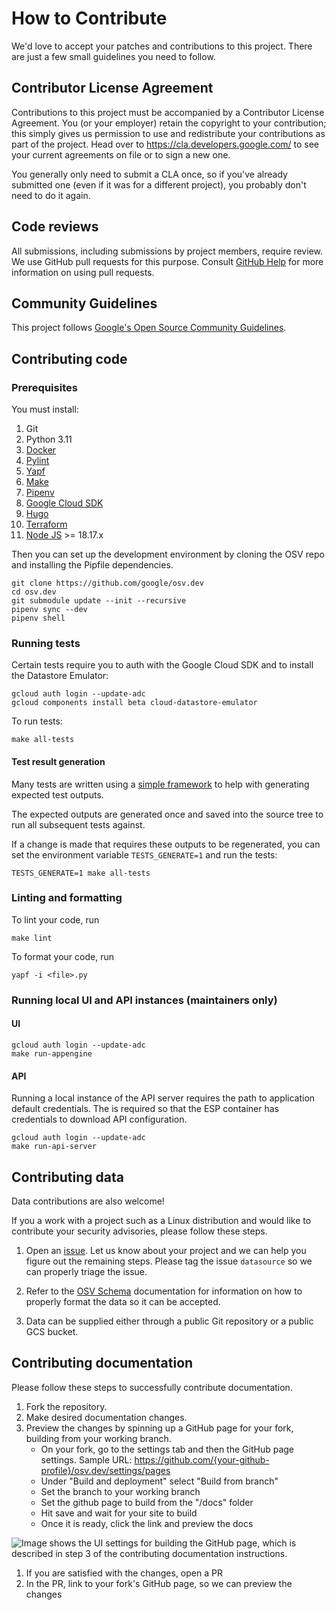 # How to Contribute

We'd love to accept your patches and contributions to this project. There are
just a few small guidelines you need to follow.

## Contributor License Agreement

Contributions to this project must be accompanied by a Contributor License
Agreement. You (or your employer) retain the copyright to your contribution;
this simply gives us permission to use and redistribute your contributions as
part of the project. Head over to <https://cla.developers.google.com/> to see
your current agreements on file or to sign a new one.

You generally only need to submit a CLA once, so if you've already submitted one
(even if it was for a different project), you probably don't need to do it
again.

## Code reviews

All submissions, including submissions by project members, require review. We
use GitHub pull requests for this purpose. Consult
[GitHub Help](https://help.github.com/articles/about-pull-requests/) for more
information on using pull requests.

## Community Guidelines

This project follows
[Google's Open Source Community Guidelines](https://opensource.google.com/conduct/).

## Contributing code

### Prerequisites

You must install:

1.  Git
1.  Python 3.11
1.  [Docker](https://www.docker.com/)
1.  [Pylint](https://pypi.org/project/pylint)
1.  [Yapf](https://github.com/google/yapf)
1.  [Make](https://www.gnu.org/software/make/)
1.  [Pipenv](https://pipenv.pypa.io/en/latest/)
1.  [Google Cloud SDK](https://cloud.google.com/sdk)
1.  [Hugo](https://gohugo.io/installation/)
1.  [Terraform](https://developer.hashicorp.com/terraform/downloads)
1.  [Node JS](https://nodejs.org/) >= 18.17.x

Then you can set up the development environment by cloning the OSV repo and
installing the Pipfile dependencies.

```shell
git clone https://github.com/google/osv.dev
cd osv.dev
git submodule update --init --recursive
pipenv sync --dev
pipenv shell
```

### Running tests

Certain tests require you to auth with the Google Cloud SDK and to install the
Datastore Emulator:

```shell
gcloud auth login --update-adc
gcloud components install beta cloud-datastore-emulator
```

To run tests: 
```shell 
make all-tests
```

#### Test result generation

Many tests are written using a
[simple framework](https://github.com/google/osv.dev/blob/a4b682a32575cc3314a5ef83c8e91b70c60f7b77/osv/tests.py#L32)
to help with generating expected test outputs.

The expected outputs are generated once and saved into the source tree to run
all subsequent tests against.

If a change is made that requires these outputs to be regenerated, you can set
the environment variable `TESTS_GENERATE=1` and run the tests:

```shell
TESTS_GENERATE=1 make all-tests
```

### Linting and formatting

To lint your code, run

```shell
make lint
```

To format your code, run 
```shell 
yapf -i <file>.py
```

### Running local UI and API instances (maintainers only)

#### UI

```shell
gcloud auth login --update-adc
make run-appengine
```

#### API

Running a local instance of the API server requires the path to application
default credentials. The is required so that the ESP container has credentials 
to download API configuration.

```shell
gcloud auth login --update-adc
make run-api-server
```

## Contributing data

Data contributions are also welcome!

If you a work with a project such as a Linux distribution and would like to
contribute your security advisories, please follow these steps.

1.  Open an [issue](https://github.com/google/osv.dev/issues). Let us know about
    your project and we can help you figure out the remaining steps. Please tag
    the issue `datasource` so we can properly triage the issue.

2.  Refer to the [OSV Schema](https://ossf.github.io/osv-schema/) documentation
    for information on how to properly format the data so it can be accepted.

3.  Data can be supplied either through a public Git repository or a public GCS
    bucket.

## Contributing documentation

Please follow these steps to successfully contribute documentation.

1.  Fork the repository.
2.  Make desired documentation changes.
3.  Preview the changes by spinning up a GitHub page for your fork, building
    from your working branch.
    -   On your fork, go to the settings tab and then the GitHub page settings.
        Sample URL: <!-- markdown-link-check-disable -->
        https://github.com/{your-github-profile}/osv.dev/settings/pages
        <!-- markdown-link-check-enable -->
    -   Under "Build and deployment" select "Build from branch"
    -   Set the branch to your working branch
    -   Set the github page to build from the "/docs" folder
    -   Hit save and wait for your site to build
    -   Once it is ready, click the link and preview the docs

![Image shows the UI settings for building the GitHub page, which is described
in step 3 of the contributing documentation
instructions.](docs/images/github-page.png)

1.  If you are satisfied with the changes, open a PR
2.  In the PR, link to your fork's GitHub page, so we can preview the changes
